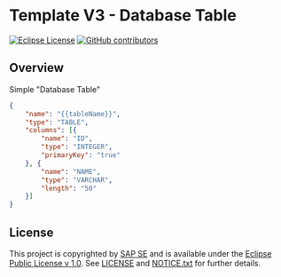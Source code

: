 # Template V3 - Database Table

[![Eclipse License](http://img.shields.io/badge/license-Eclipse-brightgreen.svg)](LICENSE)
[![GitHub contributors](https://img.shields.io/github/contributors/dirigiblelabs/template-v3-database-table.svg)](https://github.com/dirigiblelabs/template-v3-database-table/graphs/contributors)


## Overview

Simple "Database Table"
```json
{
	"name": "{{tableName}}",
	"type": "TABLE",
	"columns": [{
		"name": "ID",
		"type": "INTEGER",
		"primaryKey": "true"
	}, {
		"name": "NAME",
		"type": "VARCHAR",
		"length": "50"
	}]
}
```


## License

This project is copyrighted by [SAP SE](http://www.sap.com/) and is available under the [Eclipse Public License v 1.0](https://www.eclipse.org/legal/epl-v10.html). See [LICENSE](LICENSE) and [NOTICE.txt](NOTICE.txt) for further details.
